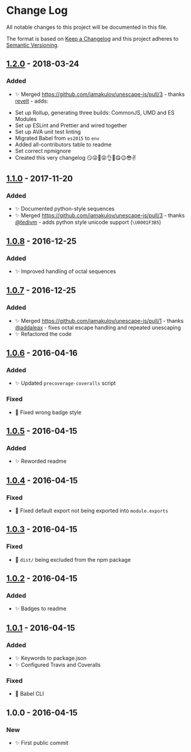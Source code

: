 # Change Log

All notable changes to this project will be documented in this file.

The format is based on [Keep a Changelog](http://keepachangelog.com/)
and this project adheres to [Semantic Versioning](http://semver.org/).

## [1.2.0] - 2018-03-24

### Added

* ✨ Merged https://github.com/iamakulov/unescape-js/pull/3 - thanks [revelt](https://github.com/revelt) - adds:

- Set up Rollup, generating three builds: CommonJS, UMD and ES Modules
- Set up ESLint and Prettier and wired together
- Set up AVA unit test linting
- Migrated Babel from `es2015` to `env`
- Added all-contributors table to readme
- Set correct npmignore
- Created this very changelog 😏😜🙊😝👌👅😋😉😎✌️

## [1.1.0] - 2017-11-20

### Added

* ✨ Documented python-style sequences
* ✨ Merged https://github.com/iamakulov/unescape-js/pull/3 - thanks [@tedivm](https://github.com/tedivm) - adds python style unicode support (`\U0001F3B5`)

## [1.0.8] - 2016-12-25

### Added

* ✨ Improved handling of octal sequences

## [1.0.7] - 2016-12-25

### Added

* ✨ Merged https://github.com/iamakulov/unescape-js/pull/1 - thanks [@addaleax](https://github.com/addaleax) - fixes octal escape handling and repeated unescaping
* ✨ Refactored the code

## [1.0.6] - 2016-04-16

### Added

* ✨ Updated `precoverage-coveralls` script

### Fixed

* 🔧 Fixed wrong badge style

## [1.0.5] - 2016-04-15

### Added

* ✨ Reworded readme

## [1.0.4] - 2016-04-15

### Fixed

* 🔧 Fixed default export not being exported into `module.exports`

## [1.0.3] - 2016-04-15

### Fixed

* 🔧 `dist/` being excluded from the npm package

## [1.0.2] - 2016-04-15

### Added

* ✨ Badges to readme

## [1.0.1] - 2016-04-15

### Added

* ✨ Keywords to package.json
* ✨ Configured Travis and Coveralls

### Fixed

* 🔧 Babel CLI

## 1.0.0 - 2016-04-15

### New

* ✨ First public commit

[1.2.0]: https://github.com/iamakulov/unescape-js/compare/v1.1.0...v1.2.0
[1.1.0]: https://github.com/iamakulov/unescape-js/compare/v1.0.8...v1.1.0
[1.0.8]: https://github.com/iamakulov/unescape-js/compare/v1.0.7...v1.0.8
[1.0.7]: https://github.com/iamakulov/unescape-js/compare/v1.0.6...v1.0.7
[1.0.6]: https://github.com/iamakulov/unescape-js/compare/v1.0.5...v1.0.6
[1.0.5]: https://github.com/iamakulov/unescape-js/compare/v1.0.4...v1.0.5
[1.0.4]: https://github.com/iamakulov/unescape-js/compare/v1.0.3...v1.0.4
[1.0.3]: https://github.com/iamakulov/unescape-js/compare/v1.0.2...v1.0.3
[1.0.2]: https://github.com/iamakulov/unescape-js/compare/v1.0.1...v1.0.2
[1.0.1]: https://github.com/iamakulov/unescape-js/compare/v1.0.0...v1.0.1
